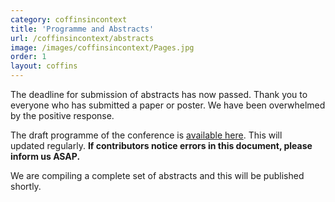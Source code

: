 ```yaml
---
category: coffinsincontext
title: 'Programme and Abstracts'
url: /coffinsincontext/abstracts
image: /images/coffinsincontext/Pages.jpg
order: 1
layout: coffins
---
```


The deadline for submission of abstracts has now passed. Thank you to everyone who has submitted a paper or poster. We have been overwhelmed by the positive response.

The draft programme of the conference is [available here](../Draft_programme_online4.pdf). This will  
updated regularly. **If contributors notice errors in this document, please inform us ASAP.**

We are compiling a complete set of abstracts and this will be published shortly.

